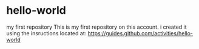 # hello-world
my first repository
This is my first repository on this account. i created it using the insructions located at: https://guides.github.com/activities/hello-world
